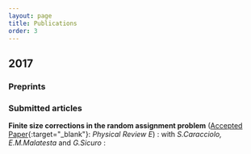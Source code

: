 ```yaml
---
layout: page
title: Publications
order: 3
---
```

<!-- - TOC
{:toc} -->

## 2017  


### Preprints 


### Submitted articles

**Finite size corrections in the random assignment problem** 
([Accepted Paper](https://journals.aps.org/pre/accepted/81075R59O311ab18d62327a448e27fce8c0f16b99){:target="_blank"}: _Physical Review E_)
: with _S.Caracciolo, E.M.Malatesta_ and _G.Sicuro_
:  <span class="fa-stack fa-lg"><a href="assets/FSC.pdf" target="_blank"><i class="fa fa-file-pdf-o" aria-hidden="true"></i></a></span><a href="https://arxiv.org/abs/1702.05991" target="_blank"><i class="ai ai-arxiv" aria-hidden="true"></i></a>

<!--

: >We analytically derive, in the context of the replica formalism, the first finite size corrections to the average optimal cost in the random assignment problem for a quite generic distribution law for the costs. We show that, when moving from a power law distribution to gamma distribution, the leading correction changes both in sign and in its scaling properties. We also examine the behavior of the corrections when approaching a delta function distribution. By using a numerical solution of the saddle-point equations, we provide predictions which are very well confirmed by numerical simulations.
{: .text-justify}

 -->
 
<!-- ### Articles -->

<!--
<dl>
{% assign list = site.data.pubs | where: 'preprint', true %}
{% for pub in list %}
  <dt>  {{ pub.title }}  
  </dt>
  <dd> with {{ pub.authors }} </dd>
{% endfor %}
</dl>
-->